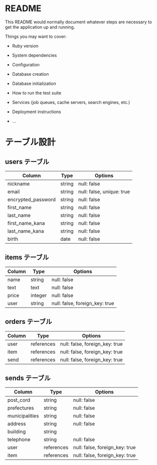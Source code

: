 # README

This README would normally document whatever steps are necessary to get the
application up and running.

Things you may want to cover:

* Ruby version

* System dependencies

* Configuration

* Database creation

* Database initialization

* How to run the test suite

* Services (job queues, cache servers, search engines, etc.)

* Deployment instructions

* ...


# テーブル設計

## users テーブル

| Column             | Type   | Options                   |
| ------------------ | ------ | ------------------------- |
| nickname           | string | null: false               |
| email              | string | null: false, unique: true |
| encrypted_password | string | null: false               |
| first_name         | string | null: false               |
| last_name          | string | null: false               |
| first_name_kana    | string | null: false               |
| last_name_kana     | string | null: false               |
| birth              | date   | null: false               |

## items テーブル

| Column   | Type    | Options     |
| -------- | ------- | ----------- |
| name     | string  | null: false |
| text     | text    | null: false |
| price    | integer | null: false |
| user     | string  | null: false, foreign_key: true |

## orders テーブル

| Column | Type       | Options                        |
| ------ | ---------- | ------------------------------ |
| user   | references | null: false, foreign_key: true |
| item   | references | null: false, foreign_key: true |
| send   | references | null: false, foreign_key: true |

## sends テーブル

| Column         | Type       | Options                        |
| -------------- | ---------- | ------------------------------ |
| post_cord      | string     | null: false                    |
| prefectures    | string     | null: false                    |
| municipalities | string     | null: false                    |
| address        | string     | null: false                    |
| building       | string     |                                |
| telephone      | string     | null: false                    |
| user           | references | null: false, foreign_key: true |
| item           | references | null: false, foreign_key: true |